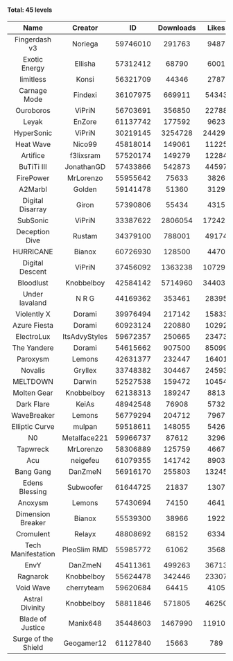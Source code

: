 #### Total: 45 levels

| Name | Creator | ID | Downloads | Likes |
|:---:|:---:|:---:|:---:|:---:|
| Fingerdash v3 | Noriega | 59746010 | 291763 | 9487
| Exotic Energy | Ellisha | 57312412 | 68790 | 6001
| limitless | Konsi | 56321709 | 44346 | 2787
| Carnage Mode | Findexi | 36107975 | 669911 | 54343
| Ouroboros | ViPriN | 56703691 | 356850 | 22788
| Leyak | EnZore | 61137742 | 177592 | 9623
| HyperSonic | ViPriN | 30219145 | 3254728 | 244290
| Heat Wave | Nico99 | 45818014 | 149061 | 11225
| Artifice | f3lixsram | 57520174 | 149279 | 12284
| BuTiTi III | JonathanGD | 57433866 | 542873 | 44597
| FirePower | MrLorenzo | 55955642 | 75633 | 3826
| A2Marbl | Golden | 59141478 | 51360 | 3129
| Digital Disarray | Giron | 57390806 | 55434 | 4315
| SubSonic | ViPriN | 33387622 | 2806054 | 172424
| Deception Dive | Rustam | 34379100 | 788001 | 49174
| HURRICANE | Bianox | 60726930 | 128500 | 4470
| Digital Descent | ViPriN | 37456092 | 1363238 | 107299
| Bloodlust | Knobbelboy | 42584142 | 5714960 | 344036
| Under lavaland | N R G | 44169362 | 353461 | 28395
| Violently X | Dorami | 39976494 | 217142 | 15833
| Azure Fiesta | Dorami | 60923124 | 220880 | 10292
| ElectroLux | ItsAdvyStyles | 59672357 | 250665 | 23473
| The Yandere | Dorami | 54615662 | 907500 | 85099
| Paroxysm | Lemons | 42631377 | 232447 | 16401
| Novalis | Gryllex | 33748382 | 304467 | 24593
| MELTDOWN | Darwin | 52527538 | 159472 | 10454
| Molten Gear | Knobbelboy | 62138313 | 189247 | 8813
| Dark Flare | KeiAs | 48942548 | 76908 | 5732
| WaveBreaker | Lemons | 56779294 | 204712 | 7967
| Elliptic Curve | mulpan | 59518611 | 148055 | 5426
| N0 | Metalface221 | 59966737 | 87612 | 3296
| Tapwreck | MrLorenzo | 58306889 | 125759 | 4667
| Acu | neigefeu | 61079355 | 141742 | 8903
| Bang Gang | DanZmeN | 56916170 | 255803 | 13245
| Edens Blessing | Subwoofer | 61644725 | 21837 | 1307
| Anoxysm | Lemons | 57430694 | 74150 | 4641
| Dimension Breaker | Bianox | 55539300 | 38966 | 1922
| Cromulent | Relayx | 48808692 | 68152 | 6334
| Tech Manifestation | PleoSlim RMD | 55985772 | 61062 | 3568
| EnvY | DanZmeN | 45411361 | 499263 | 36713
| Ragnarok | Knobbelboy | 55624478 | 342446 | 23307
| Void Wave | cherryteam | 59620684 | 64415 | 4105
| Astral Divinity | Knobbelboy | 58811846 | 571805 | 46250
| Blade of Justice | Manix648 | 35448603 | 1467990 | 119101
| Surge of the Shield | Geogamer12 | 61127840 | 15663 | 789
